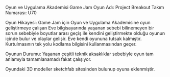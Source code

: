 Oyun ve Uygulama Akademisi Game Jam
Oyun Adı: Project Breakout
Takım Numarası: U70

Oyun Hikayesi:
Game Jam için Oyun ve Uygulama Akademisine oyun geliştirmeye çalışan Eve bilgisayarında yaşanan sebebi bilinemeyen bir sorun sebebiyle boyutlar arası geçiş ile kendini geliştirmekte olduğu oyunun içinde bulur ve olaylar gelişir. Eve kendi oyununa tutsak kalmıştır. Kurtulmasının tek yolu kodlama bilgisini kullanmasından geçer.

Oyunun Durumu: Yaşanan çeşitli teknik aksaklıklar sebebiyle oyun tam anlamıyla tamamlanamadı fakat çalışıyor.

Oyundaki 3D modeller sketchfab sitesinden bulunup oyuna eklenmiştir.
